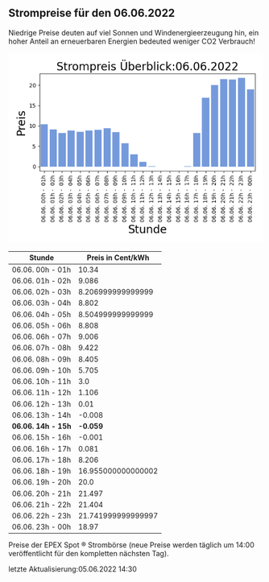 
## Strompreise für den 06.06.2022

Niedrige Preise deuten auf viel Sonnen und Windenergieerzeugung hin, ein hoher Anteil an erneuerbaren Energien bedeuted weniger CO2 Verbrauch!

![Strompreis übersicht](imgs/strompreis_uebersicht.png)

| Stunde | Preis in Cent/kWh |
|---|---|
| 06.06. 00h -  01h | 10.34 | 
| 06.06. 01h -  02h | 9.086 | 
| 06.06. 02h -  03h | 8.206999999999999 | 
| 06.06. 03h -  04h | 8.802 | 
| 06.06. 04h -  05h | 8.504999999999999 | 
| 06.06. 05h -  06h | 8.808 | 
| 06.06. 06h -  07h | 9.006 | 
| 06.06. 07h -  08h | 9.422 | 
| 06.06. 08h -  09h | 8.405 | 
| 06.06. 09h -  10h | 5.705 | 
| 06.06. 10h -  11h | 3.0 | 
| 06.06. 11h -  12h | 1.106 | 
| 06.06. 12h -  13h | 0.01 | 
| 06.06. 13h -  14h | -0.008 | 
| **06.06. 14h -  15h** | **-0.059** | 
| 06.06. 15h -  16h | -0.001 | 
| 06.06. 16h -  17h | 0.081 | 
| 06.06. 17h -  18h | 8.206 | 
| 06.06. 18h -  19h | 16.955000000000002 | 
| 06.06. 19h -  20h | 20.0 | 
| 06.06. 20h -  21h | 21.497 | 
| 06.06. 21h -  22h | 21.404 | 
| 06.06. 22h -  23h | 21.741999999999997 | 
| 06.06. 23h -  00h | 18.97 | 

Preise der EPEX Spot ® Strombörse (neue Preise werden täglich um 14:00 veröffentlicht für den kompletten nächsten Tag).

letzte Aktualisierung:05.06.2022 14:30